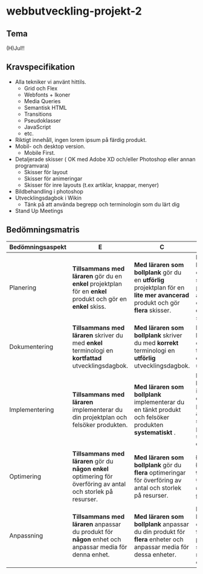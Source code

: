 # webbutveckling-projekt-2

## Tema
(H)Jul!!

## Kravspecifikation
* Alla tekniker vi använt hittils.
  * Grid och Flex
  * Webfonts + Ikoner
  * Media Queries
  * Semantisk HTML
  * Transitions
  * Pseudoklasser
  * JavaScript
  * etc.
* Riktigt innehåll, ingen lorem ipsum på färdig produkt.
* Mobil- och desktop version.
  * Mobile First.
* Detaljerade skisser ( OK med Adobe XD och/eller Photoshop eller annan programvara)
  * Skisser för layout
  * Skisser för animeringar
  * Skisser för inre layouts (t.ex artiklar, knappar, menyer)
* Bildbehandling i photoshop
* Utvecklingsdagbok i Wikin
  * Tänk på att använda begrepp och terminologin som du lärt dig
* Stand Up Meetings


## Bedömningsmatris
| Bedömningsaspekt               | E                                        | C                                        | A                                        |
| ------------------------------ | ---------------------------------------- | ---------------------------------------- | ---------------------------------------- |
| Planering         |**Tillsammans med läraren** gör du en **enkel** projektplan för en **enkel** produkt och gör en **enkel** skiss.|**Med läraren som bollplank** gör du en **utförlig** projektplan för en **lite mer avancerad** produkt och gör **flera** skisser.|**Med läraren som bollplank** gör du en **utförlig och strukturerad** projektplan för en **avancerad** produkt och gör **flera detaljerade** skisser.|
| Dokumentering     |**Tillsammans med läraren** skriver du med **enkel** terminologi en **kortfattad** utvecklingsdagbok.|**Med läraren som bollplank** skriver du med **korrekt** terminologi en **utförlig** utvecklingsdagbok.|**Med läraren som bollplank** skriver du med **korrekt** terminologi **utförlig och detaljerad** utvecklingsdagbok.|
| Implementering    |**Tillsammans med läraren** implementerar du din projektplan och felsöker produkten.|**Med läraren som bollplank** implementerar du en tänkt produkt och felsöker produkten **systematiskt** .|**Med läraren som bollplank** implementerar du **effektivt** en tänkt produkt **som använder DOM-skript**, och felsöker produkten **systematiskt och effektivt**.|
| Optimering        |**Tillsammans med läraren** gör du **någon enkel** optimering för överföring av antal och storlek på resurser.|**Med läraren som bollplank** gör du  **flera** optimeringar för överföring av antal och storlek på resurser.|~~**Med läraren som bollplank** gör du **flera** optimeringar för överföring av antal och storlek på resurser.~~ |
| Anpassning        |**Tillsammans med läraren** anpassar du produkt för **någon** enhet och anpassar media för denna enhet.|**Med läraren som bollplank** anpassar du din produkt för **flera** enheter och anpassar media för dessa enheter.|**Med läraren som bollplank** anpassar du din produkt för **flera** enheter och **på ett effektivt sätt**  anpassar media till dessa enheter.|


